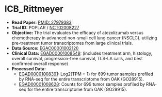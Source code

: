 # ICB_Rittmeyer

- **Read Paper:** [PMID: 27979383](https://pubmed.ncbi.nlm.nih.gov/27979383/)
- **Trial ID:** POPLAR / [NCT02008227](https://clinicaltrials.gov/study/NCT02008227)
- **Objective:** The trial evaluates the efficacy of atezolizumab versus chemotherapy in advanced non-small cell lung cancer (NSCLC), utilizing pre-treatment tumor transcriptomes from large clinical trials.
- **Data Source:** [EGAC00001002120](https://ega-archive.org/dacs/EGAC00001002120)
- **Clinical Data:** [EGAD00001008549](https://ega-archive.org/dacs/EGAD00001008549):  (includes treatment arm, histology, overall survival, progression-free survival, TLS-LA calls, and best confirmed overall response)
- **Processed Data:**
  - [EGAD00001008391](https://ega-archive.org/dacs/EGAC00001008391): Log2(TPM + 1) for 699 tumor samples profiled by RNA-seq for the entire transcriptome from OAK (GO28915).
  - [EGAD00001008628](https://ega-archive.org/dacs/EGAD00001008628): Counts for 699 tumor samples profiled by RNA-seq for the entire transcriptome from OAK (GO28915).


